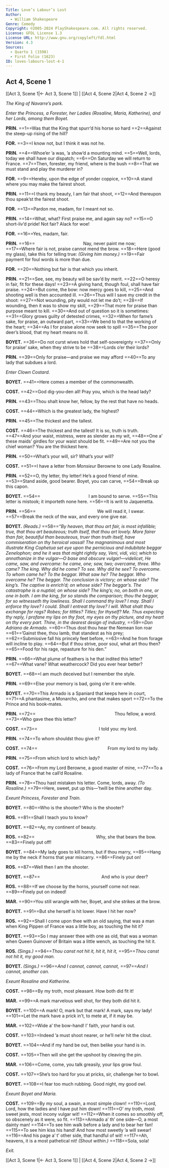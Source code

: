 ```yaml
---
Title: Love’s Labour’s Lost
Author: 
  - William Shakespeare
Genre: Comedy
Copyright: ©2005-2024 PlayShakespeare.com. All rights reserved.
License: GFDL License 1.3
License URL: http://www.gnu.org/copyleft/fdl.html
Version: 4.3
Sources:
  - Quarto 1 (1598)
  - First Folio (1623)
ID: loves-labours-lost-4-1
---
```


## Act 4, Scene 1
[[Act 3, Scene 1|← Act 3, Scene 1]] | [[Act 4, Scene 2|Act 4, Scene 2 →]]

*The King of Navarre’s park.*

*Enter the Princess, a Forester, her Ladies (Rosaline, Maria, Katherine), and her Lords, among them Boyet.*

**PRIN.**
==1==Was that the King that spurr’d his horse so hard
==2==Against the steep-up rising of the hill?

**FOR.**
==3==I know not, but I think it was not he.

**PRIN.**
==4==Whoe’er ’a was, ’a show’d a mounting mind.
==5==Well, lords, today we shall have our dispatch;
==6==On Saturday we will return to France.
==7==Then, forester, my friend, where is the bush
==8==That we must stand and play the murderer in?

**FOR.**
==9==Hereby, upon the edge of yonder coppice,
==10==A stand where you may make the fairest shoot.

**PRIN.**
==11==I thank my beauty, I am fair that shoot,
==12==And thereupon thou speak’st the fairest shoot.

**FOR.**
==13==Pardon me, madam, for I meant not so.

**PRIN.**
==14==What, what? First praise me, and again say no?
==15==O short-liv’d pride! Not fair? Alack for woe!

**FOR.**
==16==Yes, madam, fair.

**PRIN.**
==16==           Nay, never paint me now;
==17==Where fair is not, praise cannot mend the brow.
==18==Here (good my glass), take this for telling true:
*(Giving him money.)*
==19==Fair payment for foul words is more than due.

**FOR.**
==20==Nothing but fair is that which you inherit.

**PRIN.**
==21==See, see, my beauty will be sav’d by merit.
==22==O heresy in fair, fit for these days!
==23==A giving hand, though foul, shall have fair praise.
==24==But come, the bow: now mercy goes to kill,
==25==And shooting well is then accounted ill.
==26==Thus will I save my credit in the shoot:
==27==Not wounding, pity would not let me do’t;
==28==If wounding, then it was to show my skill,
==29==That more for praise than purpose meant to kill.
==30==And out of question so it is sometimes:
==31==Glory grows guilty of detested crimes,
==32==When for fame’s sake, for praise, an outward part,
==33==We bend to that the working of the heart;
==34==As I for praise alone now seek to spill
==35==The poor deer’s blood, that my heart means no ill.

**BOYET.**
==36==Do not curst wives hold that self-sovereignty
==37==Only for praise’ sake, when they strive to be
==38==Lords o’er their lords?

**PRIN.**
==39==Only for praise—and praise we may afford
==40==To any lady that subdues a lord.

*Enter Clown Costard.*

**BOYET.**
==41==Here comes a member of the commonwealth.

**COST.**
==42==God dig-you-den all! Pray you, which is the head lady?

**PRIN.**
==43==Thou shalt know her, fellow, by the rest that have no heads.

**COST.**
==44==Which is the greatest lady, the highest?

**PRIN.**
==45==The thickest and the tallest.

**COST.**
==46==The thickest and the tallest! It is so, truth is truth.
==47==And your waist, mistress, were as slender as my wit,
==48==One a’ these maids’ girdles for your waist should be fit.
==49==Are not you the chief woman? You are the thickest here.

**PRIN.**
==50==What’s your will, sir? What’s your will?

**COST.**
==51==I have a letter from *Monsieur* Berowne to one Lady Rosaline.

**PRIN.**
==52==O, thy letter, thy letter! He’s a good friend of mine.
==53==Stand aside, good bearer. Boyet, you can carve,
==54==Break up this capon.

**BOYET.**
==54==           I am bound to serve.
==55==This letter is mistook; it importeth none here.
==56==It is writ to Jaquenetta.

**PRIN.**
==56==              We will read it, I swear.
==57==Break the neck of the wax, and every one give ear.

**BOYET.**
*(Reads.)*
==58==*“By heaven, that thou art fair, is most infallible; true, that thou art beauteous; truth itself, that thou art lovely. More fairer than fair, beautiful than beauteous, truer than truth itself, have commiseration on thy heroical vassal! The magnanimous and most illustrate King Cophetua set eye upon the pernicious and indubitate beggar Zenelophon; and he it was that might rightly say, Veni, vidi, vici; which to annothanize in the vulgar—O base and obscure vulgar!—videlicet, He came, saw, and overcame: he came, one; saw, two; overcame, three. Who came? The king. Why did he come? To see. Why did he see? To overcome. To whom came he? To the beggar. What saw he? The beggar. Who overcame he? The beggar. The conclusion is victory; on whose side? The king’s. The captive is enrich’d; on whose side? The beggar’s. The catastrophe is a nuptial; on whose side? The king’s; no, on both in one, or one in both. I am the king, for so stands the comparison; thou the beggar, for so witnesseth thy lowliness. Shall I command thy love? I may. Shall I enforce thy love? I could. Shall I entreat thy love? I will. What shalt thou exchange for rags? Robes; for tittles? Titles; for thyself? Me. Thus expecting thy reply, I profane my lips on thy foot, my eyes on thy picture, and my heart on thy every part. Thine, in the dearest design of industry,*
==59==*Don Adriano de Armado.*
==60==Thus dost thou hear the Nemean lion roar
==61==’Gainst thee, thou lamb, that standest as his prey;
==62==Submissive fall his princely feet before,
==63==And he from forage will incline to play.
==64==But if thou strive, poor soul, what art thou then?
==65==Food for his rage, repasture for his den.”

**PRIN.**
==66==What plume of feathers is he that indited this letter?
==67==What vane? What weathercock? Did you ever hear better?

**BOYET.**
==68==I am much deceived but I remember the style.

**PRIN.**
==69==Else your memory is bad, going o’er it ere-while.

**BOYET.**
==70==This Armado is a Spaniard that keeps here in court,
==71==A phantasime, a Monarcho, and one that makes sport
==72==To the Prince and his book-mates.

**PRIN.**
==72==                  Thou fellow, a word.
==73==Who gave thee this letter?

**COST.**
==73==              I told you: my lord.

**PRIN.**
==74==To whom shouldst thou give it?

**COST.**
==74==                From my lord to my lady.

**PRIN.**
==75==From which lord to which lady?

**COST.**
==76==From my Lord Berowne, a good master of mine,
==77==To a lady of France that he call’d Rosaline.

**PRIN.**
==78==Thou hast mistaken his letter. Come, lords, away.
*(To Rosaline.)*
==79==Here, sweet, put up this—’twill be thine another day.

*Exeunt Princess, Forester and Train.*

**BOYET.**
==80==Who is the shooter? Who is the shooter?

**ROS.**
==81==Shall I teach you to know?

**BOYET.**
==82==Ay, my continent of beauty.

**ROS.**
==82==              Why, she that bears the bow.
==83==Finely put off!

**BOYET.**
==84==My lady goes to kill horns, but if thou marry,
==85==Hang me by the neck if horns that year miscarry.
==86==Finely put on!

**ROS.**
==87==Well then I am the shooter.

**BOYET.**
==87==              And who is your deer?

**ROS.**
==88==If we choose by the horns, yourself come not near.
==89==Finely put on indeed!

**MAR.**
==90==You still wrangle with her, Boyet, and she strikes at the brow.

**BOYET.**
==91==But she herself is hit lower. Have I hit her now?

**ROS.**
==92==Shall I come upon thee with an old saying, that was a man when King Pippen of France was a little boy, as touching the hit it?

**BOYET.**
==93==So I may answer thee with one as old, that was a woman when Queen Guinover of Britain was a little wench, as touching the hit it.

**ROS.**
*(Sings.)*
==94==*Thou canst not hit it, hit it, hit it,*
==95==*Thou canst not hit it, my good man.*

**BOYET.**
*(Sings.)*
==96==*And I cannot, cannot, cannot,*
==97==*And I cannot, another can.*

*Exeunt Rosaline and Katherine.*

**COST.**
==98==By my troth, most pleasant. How both did fit it!

**MAR.**
==99==A mark marvelous well shot, for they both did hit it.

**BOYET.**
==100==A mark! O, mark but that mark! A mark, says my lady!
==101==Let the mark have a prick in’t, to mete at, if it may be.

**MAR.**
==102==Wide a’ the bow-hand! I’ faith, your hand is out.

**COST.**
==103==Indeed ’a must shoot nearer, or he’ll ne’er hit the clout.

**BOYET.**
==104==And if my hand be out, then belike your hand is in.

**COST.**
==105==Then will she get the upshoot by cleaving the pin.

**MAR.**
==106==Come, come, you talk greasily, your lips grow foul.

**COST.**
==107==She’s too hard for you at pricks, sir, challenge her to bowl.

**BOYET.**
==108==I fear too much rubbing. Good night, my good owl.

*Exeunt Boyet and Maria.*

**COST.**
==109==By my soul, a swain, a most simple clown!
==110==Lord, Lord, how the ladies and I have put him down!
==111==O’ my troth, most sweet jests, most incony vulgar wit!
==112==When it comes so smoothly off, so obscenely as it were, so fit.
==113==Armado a’ th’ one side—O, a most dainty man!
==114==To see him walk before a lady and to bear her fan!
==115==To see him kiss his hand! And how most sweetly ’a will swear!
==116==And his page a’ t’ other side, that handful of wit!
==117==Ah, heavens, it is a most pathetical nit!
*(Shout within.)*
==118==Sola, sola!

*Exit.*

[[Act 3, Scene 1|← Act 3, Scene 1]] | [[Act 4, Scene 2|Act 4, Scene 2 →]]